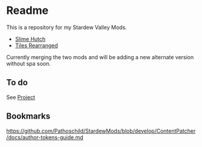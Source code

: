 # Readme

This is a repository for my Stardew Valley Mods.

- [Slime Hutch](https://github.com/lauren-mods/StardewMods/tree/main/Slime-Hutch)
- [Tiles Rearranged](https://github.com/lauren-mods/StardewMods/tree/main/Tiles-Rearranged)

Currently merging the two mods and will be adding a new alternate version without spa soon.
## To do

See [Project](https://github.com/lauren-mods/StardewMods/projects/1)

## Bookmarks

https://github.com/Pathoschild/StardewMods/blob/develop/ContentPatcher/docs/author-tokens-guide.md

